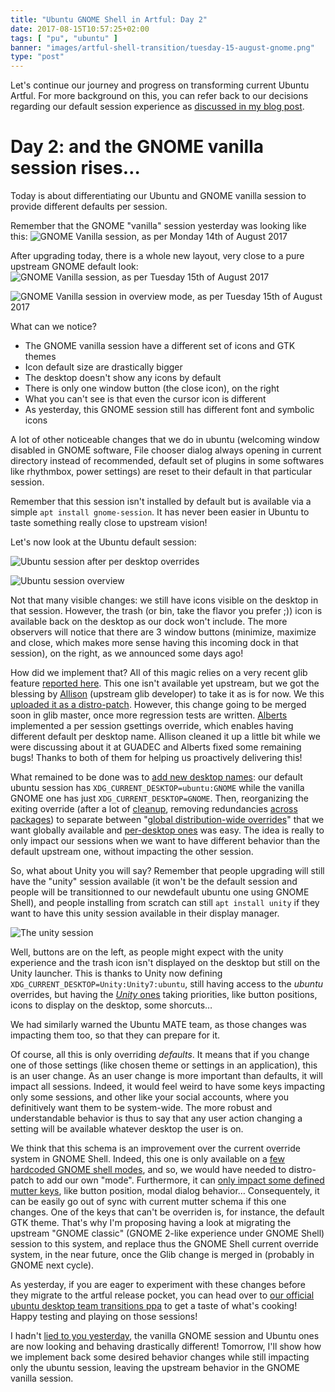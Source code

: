 ```yaml
---
title: "Ubuntu GNOME Shell in Artful: Day 2"
date: 2017-08-15T10:57:25+02:00
tags: [ "pu", "ubuntu" ]
banner: "images/artful-shell-transition/tuesday-15-august-gnome.png"
type: "post"
---
```


Let's continue our journey and progress on transforming current Ubuntu Artful. For more background on this, you can refer back to our decisions regarding our default session experience as [discussed in my blog post](/2017/08/03/ubuntu--guadec-2017-and-plans-for-gnome-shell-migration/).

# Day 2: and the GNOME vanilla session rises…

Today is about differentiating our Ubuntu and GNOME vanilla session to provide different defaults per session.

Remember that the GNOME "vanilla" session yesterday was looking like this:
![GNOME Vanilla session, as per Monday 14th of August 2017](/images/artful-shell-transition/monday-14-august-gnome.png)

After upgrading today, there is a whole new layout, very close to a pure upstream GNOME default look:
![GNOME Vanilla session, as per Tuesday 15th of August 2017](/images/artful-shell-transition/tuesday-15-august-gnome.png)

![GNOME Vanilla session in overview mode, as per Tuesday 15th of August 2017](/images/artful-shell-transition/tuesday-15-august-gnome-overview.png)

What can we notice?
* The GNOME vanilla session have a different set of icons and GTK themes
* Icon default size are drastically bigger
* The desktop doesn't show any icons by default
* There is only one window button (the close icon), on the right
* What you can't see is that even the cursor icon is different
* As yesterday, this GNOME session still has different font and symbolic icons

A lot of other noticeable changes that we do in ubuntu (welcoming window disabled in GNOME software, File chooser dialog always opening in current directory instead of recommended, default set of plugins in some softwares like rhythmbox, power settings) are reset to their default in that particular session.

Remember that this session isn't installed by default but is available via a simple `apt install gnome-session`. It has never been easier in Ubuntu to taste something really close to upstream vision!

Let's now look at the Ubuntu default session:

![Ubuntu session after per desktop overrides](/images/artful-shell-transition/tuesday-15-august-default.png)

![Ubuntu session overview](/images/artful-shell-transition/tuesday-15-august-default-overview.png)

Not that many visible changes: we still have icons visible on the desktop in that session. However, the trash (or bin, take the flavor you prefer ;)) icon is available back on the desktop as our dock won't include. The more observers will notice that there are 3 window buttons (minimize, maximize and close, which makes more sense having this incoming dock in that session), on the right, as we announced some days ago! 

How did we implement that? All of this magic relies on a very recent glib feature [reported here](https://bugzilla.gnome.org/show_bug.cgi?id=746592). This one isn't available yet upstream, but we got the blessing by [Allison](https://blogs.gnome.org/desrt/) (upstream glib developer) to take it as is for now. We this [uploaded it as a distro-patch](https://launchpad.net/ubuntu/+source/glib2.0/2.53.4-3ubuntu1). However, this change going to be merged soon in glib master, once more regression tests are written. [Alberts](https://launchpad.net/~muktupavels) implemented a per session gsettings override, which enables having different default per desktop name. Allison cleaned it up a little bit while we were discussing about it at GUADEC and Alberts fixed some remaining bugs! Thanks to both of them for helping us proactively delivering this!

What remained to be done was to [add new desktop names](http://launchpadlibrarian.net/333296311/gnome-session_3.24.1-0ubuntu18_3.24.1-0ubuntu19.diff.gz): our default ubuntu session has `XDG_CURRENT_DESKTOP=ubuntu:GNOME` while the vanilla GNOME one has just `XDG_CURRENT_DESKTOP=GNOME`. Then, reorganizing the exiting override (after a lot of [cleanup](http://bazaar.launchpad.net/~ubuntu-desktop/+junk/ubuntu-settings/revision/98), removing redundancies [across packages](http://launchpadlibrarian.net/333296844/gtk+3.0_3.22.17-0ubuntu1_3.22.17-0ubuntu2.diff.gz)) to separate between "[global distribution-wide overrides](http://bazaar.launchpad.net/~ubuntu-desktop/+junk/ubuntu-settings/view/head:/debian/ubuntu-settings.gsettings-override#L1)" that we want globally available and [per-desktop ones](http://bazaar.launchpad.net/~ubuntu-desktop/+junk/ubuntu-settings/view/head:/debian/ubuntu-settings.gsettings-override#L46) was easy. The idea is really to only impact our sessions when we want to have different behavior than the default upstream one, without impacting the other session.

So, what about Unity you will say? Remember that people upgrading will still have the "unity" session available (it won't be the default session and people will be transitionned to our newdefault ubuntu one using GNOME Shell), and people installing from scratch can still `apt install unity` if they want to have this unity session available in their display manager.

![The unity session](/images/artful-shell-transition/tuesday-15-august-unity.png)

Well, buttons are on the left, as people might expect with the unity experience and the trash icon isn't displayed on the desktop but still on the Unity launcher. This is thanks to Unity now defining `XDG_CURRENT_DESKTOP=Unity:Unity7:ubuntu`, still having access to the *ubuntu* overrides, but having the [*Unity* ones](http://bazaar.launchpad.net/~ubuntu-desktop/+junk/ubuntu-settings/view/head:/debian/ubuntu-settings.gsettings-override#L129) taking priorities, like button positions, icons to display on the desktop, some shorcuts…

We had similarly warned the Ubuntu MATE team, as those changes was impacting them too, so that they can prepare for it.

Of course, all this is only overriding *defaults*. It means that if you change one of those settings (like chosen theme or settings in an application), this is an user change. As an user change is more important than defaults, it will impact all sessions. Indeed, it would feel weird to have some keys impacting only some sessions, and other like your social accounts, where you definitively want them to be system-wide. The more robust and understandable behavior is thus to say that any user action changing a setting will be available whatever desktop the user is on.

We think that this schema is an improvement over the current override system in GNOME Shell. Indeed, this one is only available on a [few hardcoded GNOME shell modes](https://git.gnome.org/browse/gnome-shell/tree/src/shell-global.c#n1489), and so, we would have needed to distro-patch to add our own "mode". Furthermore, it can [only impact some defined mutter keys](https://git.gnome.org/browse/gnome-shell-extensions/tree/data/org.gnome.shell.extensions.classic-overrides.gschema.xml), like button position, modal dialog behavior… Consequentely, it can be easily go out of sync with current mutter schema if this one changes. One of the keys that can't be overriden is, for instance, the default GTK theme.
That's why I'm proposing having a look at migrating the upstream "GNOME classic" (GNOME 2-like experience under GNOME Shell) session to this system, and replace thus the GNOME Shell current override system, in the near future, once the Glib change is merged in (probably in GNOME next cycle).

As yesterday, if you are eager to experiment with these changes before they migrate to the artful release pocket, you can head over to [our official ubuntu desktop team transitions ppa](https://launchpad.net/~ubuntu-desktop/+archive/ubuntu/transitions) to get a taste of what's cooking! Happy testing and playing on those sessions!

I hadn't [lied to you yesterday](https://didrocks.fr/2017/08/14/ubuntu-gnome-shell-in-artful-day-1/), the vanilla GNOME session and Ubuntu ones are now looking and behaving drastically different! Tomorrow, I'll show how we implement back some desired behavior changes while still impacting only the ubuntu session, leaving the upstream behavior in the GNOME vanilla session.
